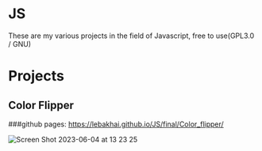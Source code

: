 # JS
These are my various projects in the field of Javascript, free to use(GPL3.0 / GNU)

# Projects
## Color Flipper

###github pages: https://lebakhai.github.io/JS/final/Color_flipper/

![Screen Shot 2023-06-04 at 13 23 25](https://github.com/lebakhai/JS/assets/97871575/0cca1c49-e460-4fac-b6d7-25b1ea3e559d)
